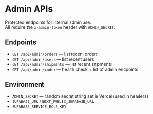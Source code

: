 # Admin APIs

Protected endpoints for internal admin use.  
All require the `x-admin-token` header with `ADMIN_SECRET`.

## Endpoints

- `GET /api/admin/orders` — list recent orders
- `GET /api/admin/users` — list recent users
- `GET /api/admin/shipments` — list recent shipments
- `GET /api/admin/index` — health check + list of admin endpoints

## Environment

- `ADMIN_SECRET` — random secret string set in Vercel (used in headers)
- `SUPABASE_URL` / `NEXT_PUBLIC_SUPABASE_URL`
- `SUPABASE_SERVICE_ROLE_KEY`
